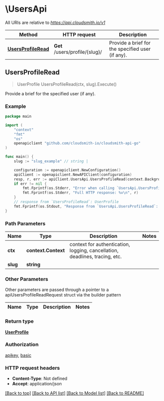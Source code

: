 # \UsersApi

All URIs are relative to *https://api.cloudsmith.io/v1*

Method | HTTP request | Description
------------- | ------------- | -------------
[**UsersProfileRead**](UsersApi.md#UsersProfileRead) | **Get** /users/profile/{slug}/ | Provide a brief for the specified user (if any).



## UsersProfileRead

> UserProfile UsersProfileRead(ctx, slug).Execute()

Provide a brief for the specified user (if any).



### Example

```go
package main

import (
	"context"
	"fmt"
	"os"
	openapiclient "github.com/cloudsmith-io/cloudsmith-api-go"
)

func main() {
	slug := "slug_example" // string | 

	configuration := openapiclient.NewConfiguration()
	apiClient := openapiclient.NewAPIClient(configuration)
	resp, r, err := apiClient.UsersApi.UsersProfileRead(context.Background(), slug).Execute()
	if err != nil {
		fmt.Fprintf(os.Stderr, "Error when calling `UsersApi.UsersProfileRead``: %v\n", err)
		fmt.Fprintf(os.Stderr, "Full HTTP response: %v\n", r)
	}
	// response from `UsersProfileRead`: UserProfile
	fmt.Fprintf(os.Stdout, "Response from `UsersApi.UsersProfileRead`: %v\n", resp)
}
```

### Path Parameters


Name | Type | Description  | Notes
------------- | ------------- | ------------- | -------------
**ctx** | **context.Context** | context for authentication, logging, cancellation, deadlines, tracing, etc.
**slug** | **string** |  | 

### Other Parameters

Other parameters are passed through a pointer to a apiUsersProfileReadRequest struct via the builder pattern


Name | Type | Description  | Notes
------------- | ------------- | ------------- | -------------


### Return type

[**UserProfile**](UserProfile.md)

### Authorization

[apikey](../README.md#apikey), [basic](../README.md#basic)

### HTTP request headers

- **Content-Type**: Not defined
- **Accept**: application/json

[[Back to top]](#) [[Back to API list]](../README.md#documentation-for-api-endpoints)
[[Back to Model list]](../README.md#documentation-for-models)
[[Back to README]](../README.md)

